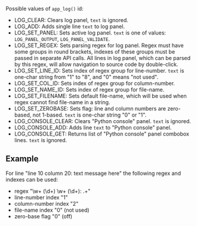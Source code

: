 Possible values of `app_log()` id:

* LOG_CLEAR: Clears log panel, `text` is ignored.
* LOG_ADD: Adds single line `text` to log panel.
* LOG_SET_PANEL: Sets active log panel. `text` is one of values: `LOG_PANEL_OUTPUT`, `LOG_PANEL_VALIDATE`.
* LOG_SET_REGEX: Sets parsing regex for log panel. Regex must have some groups in round brackets, indexes of these groups must be passed in separate API calls. All lines in log panel, which can be parsed by this regex, will allow navigation to source code by double-click.
* LOG_SET_LINE_ID: Sets index of regex group for line-number. `text` is one-char string from "1" to "8", and "0" means "not used".
* LOG_SET_COL_ID: Sets index of regex group for column-number.
* LOG_SET_NAME_ID: Sets index of regex group for file-name.
* LOG_SET_FILENAME: Sets default file-name, which will be used when regex cannot find file-name in a string. 
* LOG_SET_ZEROBASE: Sets flag: line and column numbers are zero-based, not 1-based. `text` is one-char string "0" or "1".
* LOG_CONSOLE_CLEAR: Clears "Python console" panel. `text` is ignored.
* LOG_CONSOLE_ADD: Adds line `text` to "Python console" panel.  
* LOG_CONSOLE_GET: Returns list of "Python console" panel combobox lines. `text` is ignored. 

Example
-------
For line "line 10 column 20: text message here" the following regex and indexes can be used:

* regex "\w+ (\d+) \w+ (\d+): .+"
* line-number index "1"
* column-number index "2"
* file-name index "0" (not used)
* zero-base flag "0" (off)
